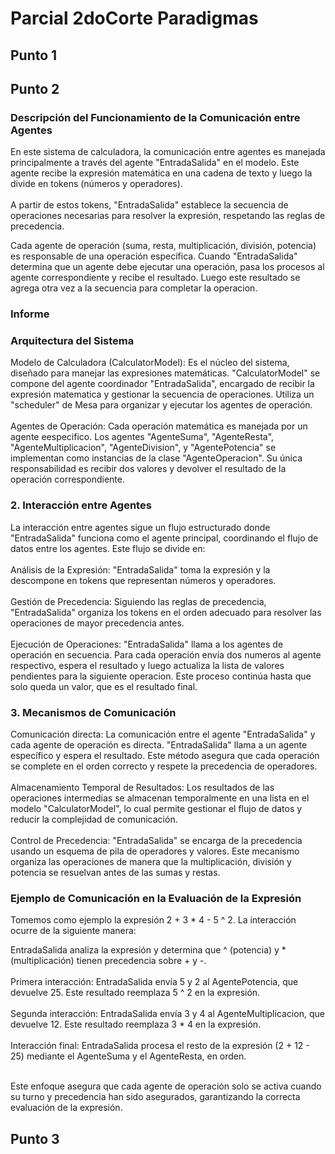 # Parcial 2doCorte Paradigmas
## Punto 1
## Punto 2
### Descripción del Funcionamiento de la Comunicación entre Agentes
En este sistema de calculadora, la comunicación entre agentes es manejada principalmente a través del agente "EntradaSalida" en el modelo. Este agente recibe la expresión matemática en una cadena de texto y luego la divide en tokens (números y operadores). <br> <br>
A partir de estos tokens, "EntradaSalida" establece la secuencia de operaciones necesarias para resolver la expresión, respetando las reglas de precedencia.

Cada agente de operación (suma, resta, multiplicación, división, potencia) es responsable de una operación específica. Cuando "EntradaSalida" determina que un agente debe ejecutar una operación, pasa los procesos al agente correspondiente y recibe el resultado. Luego este resultado se agrega otra vez a la secuencia para completar la operacion.
### Informe
### Arquitectura del Sistema

Modelo de Calculadora (CalculatorModel): Es el núcleo del sistema, diseñado para manejar las expresiones matemáticas. "CalculatorModel" se compone del agente coordinador "EntradaSalida", encargado de recibir la expresión matematica y gestionar la secuencia de operaciones. Utiliza un "scheduler" de Mesa para organizar y ejecutar los agentes de operación. <br> <br>
    Agentes de Operación: Cada operación matemática es manejada por un agente eespecifico. Los agentes "AgenteSuma", "AgenteResta", "AgenteMultiplicacion", "AgenteDivision", y "AgentePotencia" se implementan como instancias de la clase "AgenteOperacion". Su única responsabilidad es recibir dos valores y devolver el resultado de la operación correspondiente.

### 2. Interacción entre Agentes

La interacción entre agentes sigue un flujo estructurado donde "EntradaSalida" funciona como el agente principal, coordinando el flujo de datos entre los agentes. Este flujo se divide en: <br> <br>
        Análisis de la Expresión: "EntradaSalida" toma la expresión y la descompone en tokens que representan números y operadores. <br> <br>
        Gestión de Precedencia: Siguiendo las reglas de precedencia, "EntradaSalida" organiza los tokens en el orden adecuado para resolver las operaciones de mayor precedencia antes. <br> <br>
        Ejecución de Operaciones: "EntradaSalida" llama a los agentes de operación en secuencia. Para cada operación envía dos numeros al agente respectivo, espera el resultado y luego actualiza la lista de valores pendientes para la siguiente operacion. Este proceso continúa hasta que solo queda un valor, que es el resultado final.

### 3. Mecanismos de Comunicación

Comunicación directa: La comunicación entre el agente "EntradaSalida" y cada agente de operación es directa. "EntradaSalida" llama a un agente específico y espera el resultado. Este método asegura que cada operación se complete en el orden correcto y respete la precedencia de operadores. <br> <br>
    Almacenamiento Temporal de Resultados: Los resultados de las operaciones intermedias se almacenan temporalmente en una lista en el modelo "CalculatorModel", lo cual permite gestionar el flujo de datos y reducir la complejidad de comunicación. <br> <br>
    Control de Precedencia: "EntradaSalida" se encarga de la precedencia usando un esquema de pila de operadores y valores. Este mecanismo organiza las operaciones de manera que la multiplicación, división y potencia se resuelvan antes de las sumas y restas.

### Ejemplo de Comunicación en la Evaluación de la Expresión

Tomemos como ejemplo la expresión 2 + 3 * 4 - 5 ^ 2. La interacción ocurre de la siguiente manera:

EntradaSalida analiza la expresión y determina que ^ (potencia) y * (multiplicación) tienen precedencia sobre + y -.<br> <br>
    Primera interacción:
        EntradaSalida envía 5 y 2 al AgentePotencia, que devuelve 25.
        Este resultado reemplaza 5 ^ 2 en la expresión.<br> <br>
    Segunda interacción:
        EntradaSalida envía 3 y 4 al AgenteMultiplicacion, que devuelve 12.
        Este resultado reemplaza 3 * 4 en la expresión.<br> <br>
    Interacción final:
        EntradaSalida procesa el resto de la expresión (2 + 12 - 25) mediante el AgenteSuma y el AgenteResta, en orden.<br> <br>

Este enfoque asegura que cada agente de operación solo se activa cuando su turno y precedencia han sido asegurados, garantizando la correcta evaluación de la expresión.
## Punto 3
